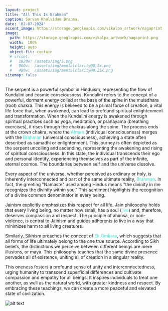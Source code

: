 ```yaml
---
layout: project
title: "All This Is Brahman"
caption: Sarvam Khalvidam Brahma.
date: '02-07-2024'
accent_image: https://storage.googleapis.com/vikalpa_artwork/nagaprint.png   
image: 
  path: https://storage.googleapis.com/vikalpa_artwork/nagaprint.png
  width:  100%
  height: auto
  object-fit: contain
  # srcset: 
  #   1920w: /assets/img/S.png
  #   960w:  /assets/img/mentalclarity@0,5x.png
  #   480w:  /assets/img/mentalclarity@0,25x.png
sitemap: false
---
```


The serpent is a powerful symbol in Hinduism, representing the flow of Kundalini and cosmic consciousness. Kundalini refers to the concept of a powerful, dormant energy coiled at the base of the spine in the muladhara (root) chakra. This energy is believed to be a primal force of creation, a vital life force that, when awakened, can lead to profound spiritual enlightenment and transformation. When the Kundalini energy is awakened through spiritual practices such as yoga, meditation, or pranayama (breathing exercises), it rises through the chakras along the spine. The process ends at the crown chakra, where the <span style="color:turquoise">Atman</span> (individual consciousness) merges with the <span style="color:turquoise">Brahman</span> (universal consciousness), achieving a state often described as samadhi or enlightenment. This journey is often depicted as the serpent uncoiling and ascending, representing the awakening and rising of spiritual consciousness. In this state, the individual transcends their ego and personal identity, experiencing themselves as part of the infinite, eternal cosmos. The boundaries between self and the universe dissolve.

Every aspect of the universe, whether perceived as ordinary or holy, is inherently interconnected and part of the same ultimate reality, <span style="color:turquoise">Brahman</span>. In fact, the greeting "Namaste" used among Hindus means "the divinity in me recognizes the divinity within you." This sentiment highlights the recognition of a divine common denominator in every being.

Jainism explicitly emphasizes this respect for all life. Jain philosophy holds that every living being, no matter how small, has a soul (<span style="color:turquoise">jiva</span>) and, therefore, deserves compassion and respect. The principle of ahimsa, or non-violence, is central to Jainism and guides adherents to live in a way that minimizes harm to all living creatures.

Similarly, Sikhism preaches the concept of <span style="color:turquoise">Ek Omkara</span>, which suggests that all forms of life ultimately belong to the one true source. According to Sikh beliefs, the distinctions we perceive between different beings are mere illusions, or maya. This philosophy teaches that the same divine presence pervades all of existence, uniting all of creation in a singular reality.

This oneness fosters a profound sense of unity and interconnectedness, urging humanity to transcend superficial differences and cultivate compassion and empathy for all beings. It inspires individuals to treat one another, as well as the natural world, with greater kindness and respect. By embracing these teachings, we can create a more peaceful and elevated state of civilization.

![alt text](https://storage.googleapis.com/vikalpa_artwork/nagaprint.png)
